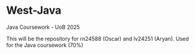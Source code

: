 # West-Java
Java Coursework - UoB 2025

This will be the repository for rn24588 (Oscar) and lv24251 (Aryan).
Used for the Java coursework (70%)
